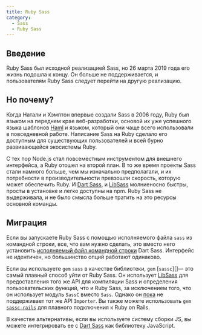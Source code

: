 ```yaml
---
title: Ruby Sass
category:
  - Sass
  - Ruby Sass
---
```


## Введение

Ruby Sass был исходной реализацией Sass, но 26 марта 2019 года его жизнь подошла к концу. Он больше не поддерживается, и пользователям Ruby Sass следует перейти на другую реализацию.

## Но почему?

Когда Натали и Хэмптон впервые создали Sass в 2006 году, Ruby был языком на переднем крае веб-разработки, основой их уже успешного языка шаблонов [Haml](http://haml.info/) и языком, который они чаще всего использовали в повседневной работе. Написание Sass на Ruby сделало его доступным для существующих пользователей и всей бурно развивающейся экосистемы Ruby.

С тех пор Node.js стал повсеместным инструментом для внешнего интерфейса, а Ruby отошел на второй план. В то же время проекты Sass стали намного больше, чем мы изначально предполагали, и их потребности в производительности превзошли скорость, которую может обеспечить Ruby. И [Dart Sass][], и [LibSass][] молниеносно быстры, просты в установке и легко доступны на npm.
Ruby Sass не выдерживала, и не было смысла больше тратить на это ресурсы основной команды.

## Миграция

Если вы запускаете Ruby Sass с помощью исполняемого файла `sass` из командной строки, все, что вам нужно сделать, это вместо него установить [исполняемый файл командной строки](./install) Dart Sass. Интерфейс не идентичен, но большинство опций работают одинаково.

Если вы используете `gem` `sass` в качестве библиотеки, `gem` [`sassc`][]— это самый плавный способ уйти от Ruby Sass. Он использует [LibSass][] для предоставления того же API для компиляции Sass и определения пользовательских функций, что и Ruby Sass, за исключением того, что он использует модуль `SassC` вместо `Sass`. Однако он [пока](https://github.com/sass/sassc-ruby/issues/72) не поддерживает тот же API `Importer`. Вы также можете использовать `gem` [`sassc-rails`](https://rubygems.org/gems/sassc-rails) для плавного подключения к Ruby on Rails.

В качестве альтернативы, если вы используете систему сборки JS, вы можете интегрировать ее с [Dart Sass][] как библиотеку JavaScript.

[Dart Sass]: ./dart-sass
[LibSass]: ./libsass
